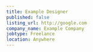 ```yaml
---
title: Example Designer
published: false
listing_url: http://google.com
company_name: Example Company
jobtype: Freelance
location: Anywhere
---
```


